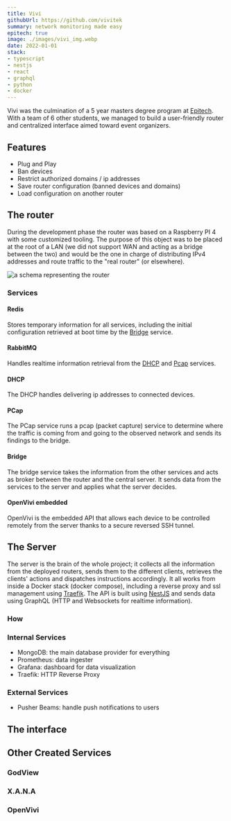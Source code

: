 ```yaml
---
title: Vivi
githubUrl: https://github.com/vivitek
summary: network monitoring made easy
epitech: true
image: ./images/vivi_img.webp
date: 2022-01-01
stack:
- typescript
- nestjs
- react
- graphql
- python
- docker
---
```


Vivi was the culmination of a 5 year masters degree program at [Epitech](https://epitech.eu). With a team of 6 other students, we managed to build a user-friendly router and centralized interface aimed toward event organizers.

## Features

- Plug and Play
- Ban devices
- Restrict authorized domains / ip addresses
- Save router configuration (banned devices and domains)
- Load configuration on another router

## The router

During the development phase the router was based on a Raspberry PI 4 with some customized tooling. The purpose of this object was to be placed at the root of a LAN (we did not support WAN and acting as a bridge between the two) and would be the one in charge of distributing IPv4 addresses and route traffic to the "real router" (or elsewhere).

![a schema representing the router](https://cdn.blog.matteogassend.com/vivi_box_schema.png)

### Services

#### Redis

Stores temporary information for all services, including the initial configuration retrieved at boot time by the [Bridge](#bridge) service.

#### RabbitMQ

Handles realtime information retrieval from the [DHCP](#dhcp) and [Pcap](#pcap) services.

#### DHCP

The DHCP handles delivering ip addresses to connected devices.

#### PCap

The PCap service runs a pcap (packet capture) service to determine where the traffic is coming from and going to the observed network and sends its findings to the bridge.

#### Bridge

The bridge service takes the information from the other services and acts as broker between the router and the central server. It sends data from the services to the server and applies what the server decides.

#### OpenVivi embedded

OpenVivi is the embedded API that allows each device to be controlled remotely from the server thanks to a secure reversed SSH tunnel.

## The Server

The server is the brain of the whole project; it collects all the information from the deployed routers, sends them to the different clients, retrieves the clients' actions and dispatches instructions accordingly. It all works from inside a Docker stack (docker compose), including a reverse proxy and ssl management using [Traefik](https://traefik.io/traefik/). The API is built using [NestJS](https://github.com/nestjs/nest) and sends data using GraphQL (HTTP and Websockets for realtime information).

### How


### Internal Services

- MongoDB: the main database provider for everything
- Prometheus: data ingester
- Grafana: dashboard for data visualization
- Traefik: HTTP Reverse Proxy

### External Services

- Pusher Beams: handle push notifications to users

## The interface

## Other Created Services

### GodView

### X.A.N.A

### OpenVivi
